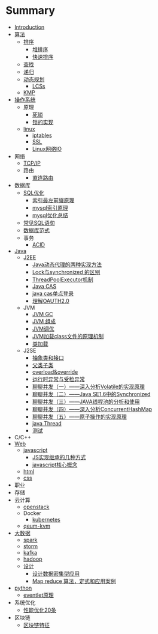 # Summary

* [Introduction](README.md)
* [算法](suan-fa.md)
  * [排序](suan-fa/pai-xu.md)
    * [堆排序](suan-fa/pai-xu/dui-pai-xu.md)
    * [快速排序](suan-fa/pai-xu/kuai-su-pai-xu.md)
  * [查找](suan-fa/cha-zhao.md)
  * [递归](suan-fa/di-gui.md)
  * [动态规划](suan-fa/dong-tai-gui-hua.md)
    * [LCSs](suan-fa/lcss.md)
  * [KMP](suan-fa/kmp.md)
* [操作系统](cao-zuo-xi-tong.md)
  * 原理
    * [死锁](cao-zuo-xi-tong/si-suo.md)
    * [锁的实现](cao-zuo-xi-tong/suo-de-shi-xian.md)
  * [linux](cao-zuo-xi-tong/linux.md)
    * [iptables](cao-zuo-xi-tong/linux/iptables.md)
    * [SSL](cao-zuo-xi-tong/linux/ssl.md)
    * [Linux网络IO](cao-zuo-xi-tong/linux/linuxwang-luo-io.md)
* 网络
  * [TCP/IP](tcpip.md)
  * 路由
    * [直连路由](zhi-lian-lu-you.md)
* 数据库
  * [SQL优化](sqlyou-hua.md)
    * [索引最左前缀原理](sqlyou-hua/suo-yin-zui-zuo-qian-zhui-yuan-li.md)
    * [mysql索引原理](sqlyou-hua/mysqlsuo-yin-yuan-li.md)
    * [mysql优化总结](sqlyou-hua/mysqlyou-hua-zong-jie.md)
  * [常见SQL语句](chang-jian-sql-yu-ju.md)
  * [数据库范式](shu-ju-ku-fan-shi.md)
  * 事务
    * [ACID](acid.md)
* [Java](java.md)
  * [J2EE](java/j2ee.md)
    * [Java动态代理的两种实现方法](java/j2ee/javadong-tai-dai-li-de-liang-zhong-shi-xian-fang-fa.md)
    * [Lock与synchronized 的区别](java/j2ee/lockyu-synchronized-de-qu-bie.md)
    * [ThreadPoolExecutor机制](java/j2ee/threadpoolexecutorji-zhi.md)
    * [Java CAS](java/j2ee/java.md)
    * [java cas单点登录](java/j2ee/java-casdan-dian-deng-lu.md)
    * [理解OAUTH2.0](java/j2ee/li-jie-oauth2-0.md)
  * JVM
    * [JVM GC](java/jvm-gc.md)
    * [JVM 组成](java/jvm-zu-cheng.md)
    * [JVM调优](java/jvmdiao-you.md)
    * [JVM加载class文件的原理机制](java/jvmjia-zai-class-wen-jian-de-yuan-li-ji-zhi.md)
    * [类加载](java/lei-jia-zai.md)
  * J2SE
    * [抽象类和接口](java/chou-xiang-lei-he-jie-kou.md)
    * [父类子类](java/fu-lei-zi-lei.md)
    * [overload&override](java/overloadandoverride.md)
    * [运行时异常与受检异常](java/yun-xing-shi-yi-chang-yu-shou-jian-yi-chang.md)
    * [聊聊并发（一）——深入分析Volatile的实现原理](java/shen-ru-fen-xi-volatile-de-shi-xian-yuan-li.md)
    * [聊聊并发（二）——Java SE1.6中的Synchronized](java/liao-liao-bing-fa-ff08-er-ff09-2014-2014-java-se1-6-zhong-de-synchronized.md)
    * [聊聊并发（三）——JAVA线程池的分析和使用](java/liao-liao-bing-fa-ff08-san-ff09-2014-2014-java-xian-cheng-chi-de-fen-xi-he-shi-yong.md)
    * [聊聊并发（四）——深入分析ConcurrentHashMap](java/liao-liao-bing-fa-ff08-si-ff09-2014-2014-shen-ru-fen-xi-concurrenthashmap.md)
    * [聊聊并发（五）——原子操作的实现原理](java/liao-liao-bing-fa-ff08-wu-ff09-2014-2014-yuan-zi-cao-zuo-de-shi-xian-yuan-li.md)
    * [java Thread](java/java-thread.md)
    * [测试](java/ce-shi.md)
* C/C++
* [Web](web.md)
  * [javascript](web/javascript.md)
    * [JS实现继承的几种方式](web/javascript/jsshi-xian-ji-cheng-de-ji-zhong-fang-shi.md)
    * [javascript核心概念](web/javascript/javascripthe-xin-gai-nian.md)
  * [html](web/html.md)
  * [css](web/css.md)
* 职业
* 存储
* 云计算
  * [openstack](openstack.md)
  * Docker
    * [kubernetes](kubernetes.md)
  * [qeum-kvm](qeum-kvm.md)
* [大数据](da-shu-ju.md)
  * [spark](da-shu-ju/spark.md)
  * [storm](da-shu-ju/storm.md)
  * [kafka](da-shu-ju/kafka.md)
  * [hadoop](da-shu-ju/hadoop.md)
  * [设计](da-shu-ju/she-ji.md)
    * [设计数据密集型应用](da-shu-ju/she-ji/she-ji-shu-ju-mi-ji-xing-ying-yong.md)
    * [Map reduce 算法，定式和应用案例](da-shu-ju/she-ji/map-reduce-suan-fa-ff0c-ding-shi-he-ying-yong-an-li.md)
* [python](python.md)
  * [eventlet原理](python/eventletyuan-li.md)
* 系统优化
  * [性能优化20条](xing-neng-you-hua-20-tiao.md)
* 区块链
  * [区块链特征](qu-kuai-lian-te-zheng.md)

